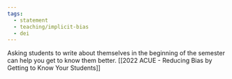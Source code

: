 ```yaml
---
tags: 
  - statement
  - teaching/implicit-bias
  - dei
---
```

Asking students to write about themselves in the beginning of the semester can help you get to know them better.  [[2022 ACUE - Reducing Bias by Getting to Know Your Students]]